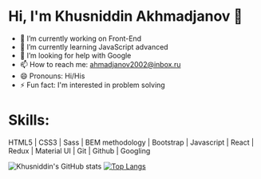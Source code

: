 <h1> Hi, I'm Khusniddin Akhmadjanov 👋 </h1>

- 🔭 I’m currently working on Front-End
- 🌱 I’m currently learning JavaScript advanced
- 🤔 I’m looking for help with Google
- 📫 How to reach me: ahmadjanov2002@inbox.ru
- 😄 Pronouns: Hi/His
- ⚡ Fun fact: I'm interested in problem solving

<h1>Skills:</h1> 

HTML5  | CSS3 | Sass | BEM methodology | Bootstrap | Javascript | React |  Redux | Material UI | Git | Github |  Googling



![Khusniddin's GitHub stats](https://github-readme-stats.vercel.app/api?username=khusniddin-akhmadjanov&show_icons=true&theme=great-gatsby)            [![Top Langs](https://github-readme-stats.vercel.app/api/top-langs/?username=khusniddin-akhmadjanov&layout=compact)](https://github.com/anuraghazra/github-readme-stats)


